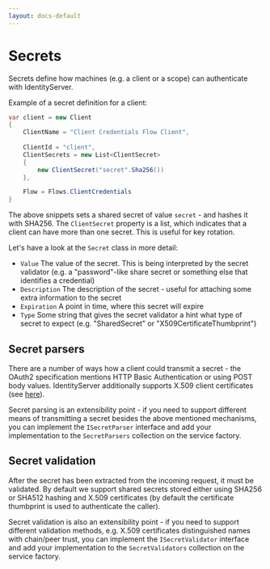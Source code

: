 ```yaml
---
layout: docs-default
---
```


# Secrets

Secrets define how machines (e.g. a client or a scope) can authenticate with IdentityServer.

Example of a secret definition for a client:

```csharp
var client = new Client
{
    ClientName = "Client Credentials Flow Client",
    
    ClientId = "client",
    ClientSecrets = new List<ClientSecret>
    { 
        new ClientSecret("secret".Sha256())
    },

    Flow = Flows.ClientCredentials   
}
```

The above snippets sets a shared secret of value `secret` - and hashes it with SHA256.
The `ClientSecret` property is a list, which indicates that a client can have more than one secret.
This is useful for key rotation.

Let's have a look at the `Secret` class in more detail:

* `Value` The value of the secret. This is being interpreted by the secret validator (e.g. a "password"-like share secret
    or something else that identifies a credential)
* `Description` The description of the secret - useful for attaching some extra information to the secret
* `Expiration` A point in time, where this secret will expire
* `Type` Some string that gives the secret validator a hint what type of secret to expect (e.g. "SharedSecret" or "X509CertificateThumbprint")

## Secret parsers
There are a number of ways how a client could transmit a secret - the OAuth2 specification mentions HTTP Basic Authentication
or using POST body values. IdentityServer additionally supports X.509 client certificates (see [here](../advanced/clientCerts.html)).

Secret parsing is an extensibility point - if you need to support different means of transmitting a secret 
besides the above mentioned mechanisms, you can implement the `ISecretParser` interface and add your
implementation to the `SecretParsers` collection on the service factory.

## Secret validation
After the secret has been extracted from the incoming request, it must be validated.
By default we support shared secrets stored either using SHA256 or SHA512 hashing and X.509 certificates (by default
the certificate thumbprint is used to authenticate the caller).

Secret validation is also an extensibility point - if you need to support different validation methods, e.g. X.509 certificates
distinguished names with chain/peer trust, you can implement the `ISecretValidator` interface and add your
implementation to the `SecretValidators` collection on the service factory.